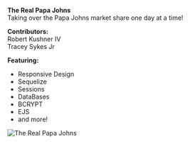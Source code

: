 **The Real Papa Johns**\
Taking over the Papa Johns market share one day at a time!

**Contributors:**\
Robert Kushner IV\
Tracey Sykes Jr

**Featuring:**
- Responsive Design
- Sequelize
- Sessions
- DataBases
- BCRYPT
- EJS
- and more!

![The Real Papa Johns](papajohnsREADME.gif)